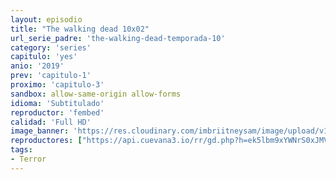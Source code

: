 ```yaml
---
layout: episodio
title: "The walking dead 10x02"
url_serie_padre: 'the-walking-dead-temporada-10'
category: 'series'
capitulo: 'yes'
anio: '2019'
prev: 'capitulo-1'
proximo: 'capitulo-3'
sandbox: allow-same-origin allow-forms
idioma: 'Subtitulado'
reproductor: 'fembed'
calidad: 'Full HD'
image_banner: 'https://res.cloudinary.com/imbriitneysam/image/upload/v1546545022/reason1-banner-min.jpg'
reproductores: ["https://api.cuevana3.io/rr/gd.php?h=ek5lbm9xYWNrS0xJMVp5b21KREk0dFBLbjVkaHhkRGdrOG1jbnBpUnhhS1ZzcVNsYXRiVTdOSE5hSDZDcmNMRHl0cUtpM2k3bzkrdHlIWjdxYTNTcXFpU3FadVkyUT09"]
tags:
- Terror
---
```












